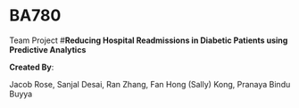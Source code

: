 # BA780
Team Project
#**Reducing Hospital Readmissions in Diabetic Patients using Predictive Analytics**

**Created By**:

Jacob Rose,
Sanjal Desai,
Ran Zhang,
Fan Hong (Sally) Kong,
Pranaya Bindu Buyya
